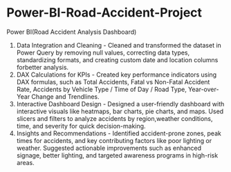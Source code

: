 # Power-BI-Road-Accident-Project
Power BI(Road Accident Analysis Dashboard)

1. Data Integration and Cleaning - Cleaned and transformed the dataset in Power Query by removing null values, correcting data types, standardizing formats, and creating custom date and location columns forbetter analysis.
2. DAX Calculations for KPIs - Created key performance indicators using DAX formulas, such as Total Accidents, Fatal vs Non-Fatal Accident Rate, Accidents by Vehicle Type / Time of Day / Road Type, Year-over-Year Change and Trendlines.
3. Interactive Dashboard Design - Designed a user-friendly dashboard with interactive visuals like heatmaps, bar charts, pie charts, and maps. Used slicers and filters to analyze accidents by region,weather conditions, time, and severity for quick decision-making.
4. Insights and Recommendations - Identified accident-prone zones, peak times for accidents, and key contributing factors like poor lighting or weather. Suggested actionable improvements such as enhanced signage, better lighting, and targeted awareness programs in high-risk areas.
